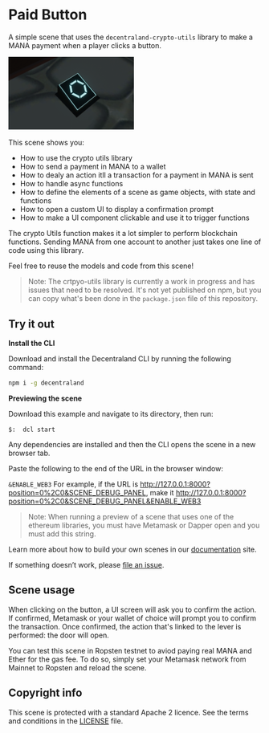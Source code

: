 # Paid Button

A simple scene that uses the `decentraland-crypto-utils` library to make a MANA payment when a player clicks a button.

<img src="screenshot/screenshot.png" width="250"> 

This scene shows you:

- How to use the crypto utils library
- How to send a payment in MANA to a wallet
- How to dealy an action itll a transaction for a payment in MANA is sent
- How to handle async functions
- How to define the elements of a scene as game objects, with state and functions
- How to open a custom UI to display a confirmation prompt
- How to make a UI component clickable and use it to trigger functions

The crypto Utils function makes it a lot simpler to perform blockchain functions. Sending MANA from one account to another just takes one line of code using this library.

Feel free to reuse the models and code from this scene!

> Note: The crtpyo-utils library is currently a work in progress and has issues that need to be resolved. It's not yet published on npm, but you can copy what's been done in the `package.json` file of this repository.

## Try it out

**Install the CLI**

Download and install the Decentraland CLI by running the following command:

```bash
npm i -g decentraland
```

**Previewing the scene**

Download this example and navigate to its directory, then run:

```
$:  dcl start
```

Any dependencies are installed and then the CLI opens the scene in a new browser tab.

Paste the following to the end of the URL in the browser window:

`&ENABLE_WEB3`
For example, if the URL is http://127.0.0.1:8000?position=0%2C0&SCENE_DEBUG_PANEL, make it http://127.0.0.1:8000?position=0%2C0&SCENE_DEBUG_PANEL&ENABLE_WEB3

> Note: When running a preview of a scene that uses one of the ethereum libraries, you must have Metamask or Dapper open and you must add this string.


Learn more about how to build your own scenes in our [documentation](https://docs.decentraland.org/) site.

If something doesn’t work, please [file an issue](https://github.com/decentraland-scenes/Awesome-Repository/issues/new).

## Scene usage

When clicking on the button, a UI screen will ask you to confirm the action. If confirmed, Metamask or your wallet of choice will prompt you to confirm the transaction. Once confirmed, the action that's linked to the lever is performed: the door will open.

You can test this scene in Ropsten testnet to aviod paying real MANA and Ether for the gas fee. To do so, simply set your Metamask network from Mainnet to Ropsten and reload the scene.

## Copyright info

This scene is protected with a standard Apache 2 licence. See the terms and conditions in the [LICENSE](/LICENSE) file.
